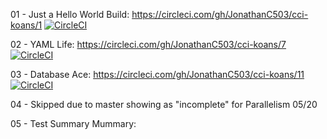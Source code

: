 01 - Just a Hello World Build: https://circleci.com/gh/JonathanC503/cci-koans/1 [![CircleCI](https://github.com/JonathanC503/cci-koans.svg?style=svg)](https://circleci.com/gh/JonathanC503/cci-koans/1)

02 - YAML Life: https://circleci.com/gh/JonathanC503/cci-koans/7 [![CircleCI](https://github.com/JonathanC503/cci-koans.svg?style=svg)](https://circleci.com/gh/JonathanC503/cci-koans/7)

03 - Database Ace: https://circleci.com/gh/JonathanC503/cci-koans/11 [![CircleCI](https://github.com/JonathanC503/cci-koans.svg?style=svg)](https://circleci.com/gh/JonathanC503/cci-koans/11)

04 - Skipped due to master showing as "incomplete" for Parallelism 05/20

05 - Test Summary Mummary: 